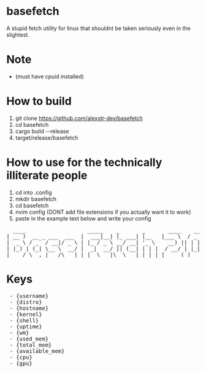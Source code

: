 # basefetch
A stupid fetch utility for linux that shouldnt be taken seriously even in the slightest.

# Note
 - (must have cpuid installed)

# How to build
1) git clone https://github.com/alexstr-dev/basefetch
2) cd basefetch
3) cargo build --release
4) target/release/basefetch

# How to use for the technically illiterate people
1) cd into .config
2) mkdir basefetch
3) cd basefetch
4) nvim config (DONT add file extensions if you actually want it to work)
5) paste in the example text below and write your config

<pre>
  ____                   _____    _       _       ____    ___
| __ )  __ _ ___  ___  |  ___|__| |_ ___| |__   |___ \  / _ \
|  _ \ / _` / __|/ _ \ | |_ / _ \ __/ __| '_ \    __) || | | |
| |_) | (_| \__ \  __/ |  _|  __/ || (__| | | |  / __/ | |_| |
|____/ \__,_|___/\___| |_|  \___|\__\___|_| |_| |_____(_)___/
</pre>

# Keys
<pre>
 - {username}
 - {distro}
 - {hostname}
 - {kernel}
 - {shell}
 - {uptime}
 - {wm}
 - {used_mem}
 - {total_mem}
 - {available_mem}
 - {cpu}
 - {gpu}
</pre>
